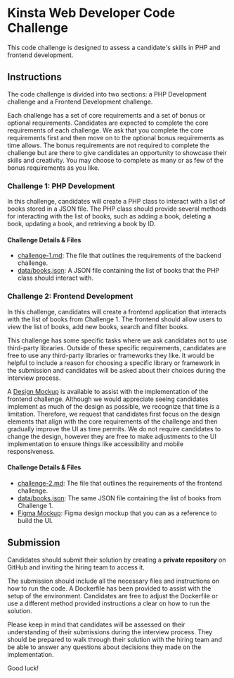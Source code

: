 # Kinsta Web Developer Code Challenge

This code challenge is designed to assess a candidate's skills in PHP and frontend development.

## Instructions

The code challenge is divided into two sections: a PHP Development challenge and a Frontend Development challenge.

Each challenge has a set of core requirements and a set of bonus or optional requirements. Candidates are expected to complete the core requirements of each challenge. We ask that you complete the core requirements first and then move on to the optional bonus requirements as time allows. The bonus requirements are not required to complete the challenge but are there to give candidates an opportunity to showcase their skills and creativity. You may choose to complete as many or as few of the bonus requirements as you like.

### Challenge 1: PHP Development

In this challenge, candidates will create a PHP class to interact with a list of books stored in a JSON file. The PHP class should provide several methods for interacting with the list of books, such as adding a book, deleting a book, updating a book, and retrieving a book by ID.

#### Challenge Details & Files

- [challenge-1.md](./challenge-1.md): The file that outlines the requirements of the backend challenge.
- [data/books.json](./data/books.json): A JSON file containing the list of books that the PHP class should interact with.

### Challenge 2: Frontend Development

In this challenge, candidates will create a frontend application that interacts with the list of books from Challenge 1. The frontend should allow users to view the list of books, add new books, search and filter books. 

This challenge has some specific tasks where we ask candidates not to use third-party libraries. Outside of these specific requirements, candidates are free to use any third-party libraries or frameworks they like. It would be helpful to include a reason for choosing a specific library or framework in the submission and candidates will be asked about their choices during the interview process.

A [Design Mockup](https://www.figma.com/file/9jMci6xwgORWWgAEBeXTnl/BookzRUs-Mockup?node-id=0%3A1&t=W4BIRXDOoLRu3oFM-1) is available to assist with the implementation of the frontend challenge. Although we would appreciate seeing candidates implement as much of the design as possible, we recognize that time is a limitation. Therefore, we request that candidates first focus on the design elements that align with the core requirements of the challenge and then gradually improve the UI as time permits. We do not require candidates to change the design, however they are free to make adjustments to the UI implementation to ensure things like accessibility and mobile responsiveness.

#### Challenge Details & Files

- [challenge-2.md](./challenge-2.md): The file that outlines the requirements of the frontend challenge.
- [data/books.json](./data/books.json): The same JSON file containing the list of books from Challenge 1.
- [Figma Mockup](https://www.figma.com/file/9jMci6xwgORWWgAEBeXTnl/BookzRUs-Mockup?node-id=0%3A1&t=W4BIRXDOoLRu3oFM-1): Figma design mockup that you can as a reference to build the UI.

## Submission

Candidates should submit their solution by creating a **private repository** on GitHub and inviting the hiring team to access it. 

The submission should include all the necessary files and instructions on how to run the code. A Dockerfile has been provided to assist with the setup of the environment. Candidates are free to adjust the Dockerfile or use a different method provided instructions a clear on how to run the solution.

Please keep in mind that candidates will be assessed on their understanding of their submissions during the interview process. They should be prepared to walk through their solution with the hiring team and be able to answer any questions about decisions they made on the implementation.

Good luck!
